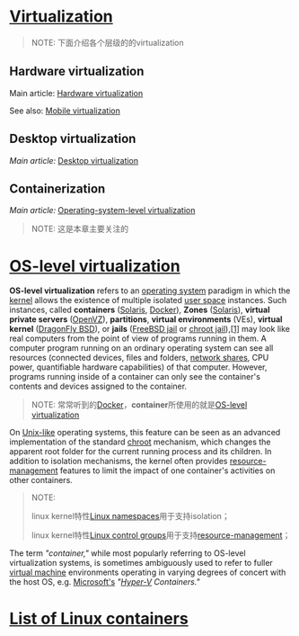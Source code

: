 # [Virtualization](https://en.wikipedia.org/wiki/Virtualization)

> NOTE: 下面介绍各个层级的的virtualization

## Hardware virtualization

Main article: [Hardware virtualization](https://en.wikipedia.org/wiki/Hardware_virtualization)

See also: [Mobile virtualization](https://en.wikipedia.org/wiki/Mobile_virtualization)

## Desktop virtualization

*Main article:* [Desktop virtualization](https://en.wikipedia.org/wiki/Desktop_virtualization)

## Containerization

*Main article:* [Operating-system-level virtualization](https://en.wikipedia.org/wiki/Operating-system-level_virtualization)

> NOTE: 这是本章主要关注的

# [OS-level virtualization](https://en.wikipedia.org/wiki/OS-level_virtualization)

**OS-level virtualization** refers to an [operating system](https://en.wikipedia.org/wiki/Operating_system) paradigm in which the [kernel](https://en.wikipedia.org/wiki/Kernel_(computer_science)) allows the existence of multiple isolated [user space](https://en.wikipedia.org/wiki/User_space) instances. Such instances, called **containers** ([Solaris](https://en.wikipedia.org/wiki/Solaris_Containers), [Docker](https://en.wikipedia.org/wiki/Docker_(software))), **Zones** ([Solaris](https://en.wikipedia.org/wiki/Solaris_Containers)), **virtual private servers** ([OpenVZ](https://en.wikipedia.org/wiki/OpenVZ)), **partitions**, **virtual environments** (VEs), **virtual kernel** ([DragonFly BSD](https://en.wikipedia.org/wiki/Vkernel)), or **jails** ([FreeBSD jail](https://en.wikipedia.org/wiki/FreeBSD_jail) or [chroot jail](https://en.wikipedia.org/wiki/Chroot_jail)),[[1\]](https://en.wikipedia.org/wiki/OS-level_virtualization#cite_note-1) may look like real computers from the point of view of programs running in them. A computer program running on an ordinary operating system can see all resources (connected devices, files and folders, [network shares](https://en.wikipedia.org/wiki/Shared_resource), CPU power, quantifiable hardware capabilities) of that computer. However, programs running inside of a container can only see the container's contents and devices assigned to the container.

> NOTE: 常常听到的[Docker](https://en.wikipedia.org/wiki/Docker_(software))，**container**所使用的就是[OS-level virtualization](https://en.wikipedia.org/wiki/OS-level_virtualization)

On [Unix-like](https://en.wikipedia.org/wiki/Unix-like) operating systems, this feature can be seen as an advanced implementation of the standard [chroot](https://en.wikipedia.org/wiki/Chroot) mechanism, which changes the apparent root folder for the current running process and its children. In addition to isolation mechanisms, the kernel often provides [resource-management](https://en.wikipedia.org/wiki/Resource_management_(computing)) features to limit the impact of one container's activities on other containers.

> NOTE:
>
> linux kernel特性[Linux namespaces](http://man7.org/linux/man-pages/man7/namespaces.7.html)用于支持isolation；
>
> linux kernel特性[Linux control groups](http://man7.org/linux/man-pages/man7/cgroups.7.html)用于支持[resource-management](https://en.wikipedia.org/wiki/Resource_management_(computing))；

The term *"container,"* while most popularly referring to OS-level virtualization systems, is sometimes ambiguously used to refer to fuller [virtual machine](https://en.wikipedia.org/wiki/Virtual_machine) environments operating in varying degrees of concert with the host OS, e.g. [Microsoft's](https://en.wikipedia.org/wiki/Microsoft) *"[Hyper-V](https://en.wikipedia.org/wiki/Hyper-V) Containers."*



# [List of Linux containers](https://en.wikipedia.org/wiki/List_of_Linux_containers)

